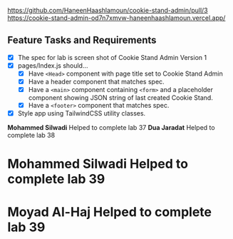 https://github.com/HaneenHaashlamoun/cookie-stand-admin/pull/3
https://cookie-stand-admin-od7n7xmvw-haneenhaashlamoun.vercel.app/
## Feature Tasks and Requirements
- [x] The spec for lab is screen shot of Cookie Stand Admin Version 1
- [x] pages/Index.js should…
    - [x] Have `<Head>` component with page title set to Cookie Stand Admin
    - [x] Have a header component that matches spec.
    - [x] Have a `<main>` component containing `<form>` and a placeholder component showing JSON string of last created Cookie Stand.
    - [x] Have a `<footer>` component that matches spec.
- [x] Style app using TailwindCSS utility classes.

**Mohammed Silwadi** Helped to complete lab 37
**Dua Jaradat** Helped to complete lab 38

# **Mohammed Silwadi** Helped to complete lab 39
# **Moyad Al-Haj** Helped to complete lab 39

